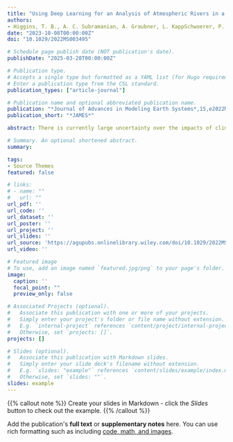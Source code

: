 ```yaml
---
title: "Using Deep Learning for an Analysis of Atmospheric Rivers in a High-Resolution Large Ensemble Climate Dataset"
authors:
- Higgins, T. B., A. C. Subramanian, A. Graubner, L. KappSchwoerer, P. A. G. Watson, S. Sparrow, K. Kashinath, S. Kim, L. Delle Monache, and W. Chapman.
date: "2023-10-08T00:00:00Z"
doi: "10.1029/2022MS003495"

# Schedule page publish date (NOT publication's date).
publishDate: "2025-03-28T00:00:00Z"

# Publication type.
# Accepts a single type but formatted as a YAML list (for Hugo requirements).
# Enter a publication type from the CSL standard.
publication_types: ["article-journal"]

# Publication name and optional abbreviated publication name.
publication: "*Journal of Advances in Modeling Earth Systems*,15,e2022MS003495"
publication_short: "*JAMES*"

abstract: There is currently large uncertainty over the impacts of climate change on precipitation trends over the US west coast. Atmospheric rivers (ARs) are a significant source of US west coast precipitation and trends in ARs can provide insight into future precipitation trends. There are already a variety of different methods used to identify ARs, but many are used in contexts that are often difficult to apply to large climate datasets due to their computational cost and requirement of integrated vapor transport as an input variable, which can be expensive to compute in climate models at high temporal frequencies. Using deep learning (DL) to track ARs is a unique approach that can alleviate some of the computational challenges that exist in more traditional methods. However, some questions still remain regarding its flexibility and robustness. This research investigates the consistency of a DL methodology of tracking ARs with more established algorithms to demonstrate its high‐level performance for future studies.

# Summary. An optional shortened abstract.
summary: 

tags:
- Source Themes
featured: false

# links:
# - name: ""
#   url: ""
url_pdf: ''
url_code: ''
url_dataset: ''
url_poster: ''
url_project: ''
url_slides: ''
url_source: 'https://agupubs.onlinelibrary.wiley.com/doi/10.1029/2022MS003495'
url_video: ''

# Featured image
# To use, add an image named `featured.jpg/png` to your page's folder. 
image:
  caption: ''
  focal_point: ""
  preview_only: false

# Associated Projects (optional).
#   Associate this publication with one or more of your projects.
#   Simply enter your project's folder or file name without extension.
#   E.g. `internal-project` references `content/project/internal-project/index.md`.
#   Otherwise, set `projects: []`.
projects: []

# Slides (optional).
#   Associate this publication with Markdown slides.
#   Simply enter your slide deck's filename without extension.
#   E.g. `slides: "example"` references `content/slides/example/index.md`.
#   Otherwise, set `slides: ""`.
slides: example
---
```




{{% callout note %}}
Create your slides in Markdown - click the *Slides* button to check out the example.
{{% /callout %}}

Add the publication's **full text** or **supplementary notes** here. You can use rich formatting such as including [code, math, and images](https://docs.hugoblox.com/content/writing-markdown-latex/).
